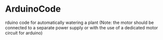 # ArduinoCode
rduino code for automatically watering a plant (Note: the motor should be connected to a separate power supply or with the use of a dedicated motor circuit for arduino)
